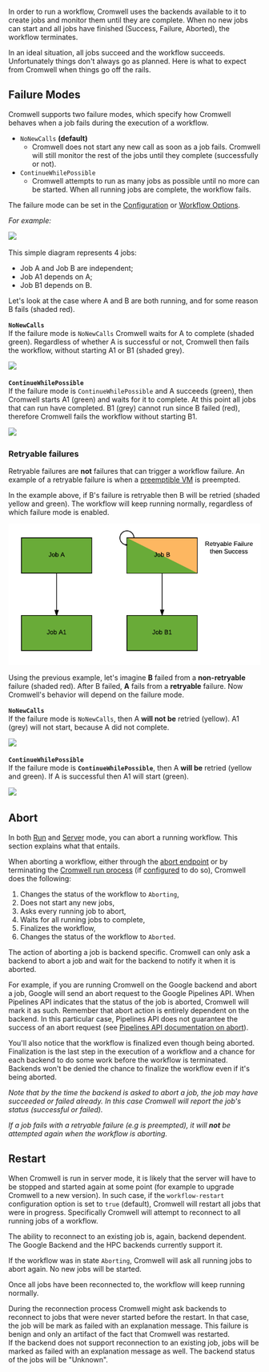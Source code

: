 In order to run a workflow, Cromwell uses the backends available to it to create jobs and monitor them until they are complete. When no new jobs can start and all jobs have finished (Success, Failure, Aborted), the workflow terminates.

In an ideal situation, all jobs succeed and the workflow succeeds.
Unfortunately things don't always go as planned. Here is what to expect from Cromwell when things go off the rails.

## Failure Modes

Cromwell supports two failure modes, which specify how Cromwell behaves when a job fails during the execution of a workflow.

* `NoNewCalls` **(default)**  
	* Cromwell does not start any new call as soon as a job fails. Cromwell will still monitor the rest of the jobs until they complete (successfully or not).  
* `ContinueWhilePossible`  
	* Cromwell attempts to run as many jobs as possible until no more can be started. When all running jobs are complete, the workflow fails.

The failure mode can be set in the [Configuration](../Configuring/) or [Workflow Options](../wf_options/Overview#workflow-failure).

_For example:_

![](ABdependency.png)

This simple diagram represents 4 jobs:

* Job A and Job B are independent; 
* Job A1 depends on A; 
* Job B1 depends on B.

Let's look at the case where A and B are both running, and for some reason B fails (shaded red).

**`NoNewCalls`**  
If the failure mode is `NoNewCalls` Cromwell waits for A to complete (shaded green). Regardless of whether A is successful or not, Cromwell then fails the workflow, without starting A1 or B1 (shaded grey).

![](NNC_B_fail.png)

**`ContinueWhilePossible`**  
If the failure mode is `ContinueWhilePossible` and A succeeds (green), then Cromwell starts A1 (green) and waits for it to complete. At this point all jobs that can run have completed. B1 (grey) cannot run since B failed (red), therefore Cromwell fails the workflow without starting B1.

![](CWP_B_fail.png)

### Retryable failures

Retryable failures are **not** failures that can trigger a workflow failure. An example of a retryable failure is when a [preemptible VM](../RuntimeAttributes/#preemptible) is preempted. 

In the example above, if B's failure is retryable then B will be retried (shaded yellow and green). The workflow will keep running normally, regardless of which failure mode is enabled.

![](CWP_B_retryable_fail_then_success.png)

Using the previous example, let's imagine **B** failed from a **non-retryable** failure (shaded red). After B failed, **A** fails from a **retryable** failure. Now Cromwell's behavior will depend on the failure mode.

**`NoNewCalls`**  
If the failure mode is `NoNewCalls`, then A **will not be** retried (yellow). A1 (grey) will not start, because A did not complete.

![](NCC_B_fail_A_retryable.png)

**`ContinueWhilePossible`**  
If the failure mode is **`ContinueWhilePossible`**, then A **will be** retried (yellow and green). If A is successful then A1 will start (green).

![](CWP_B_fail_A_retryable.png)

## Abort

In both [Run](../Modes/#run) and [Server](../Modes/#server) mode, you can abort a running workflow. This section explains what that entails.

When aborting a workflow, either through the [abort endpoint](../api/RESTAPI#abort-a-running-workflow) or by terminating the [Cromwell run process](../Modes) (if [configured](../Configuring#abort) to do so), Cromwell does the following:

1. Changes the status of the workflow to `Aborting`,
2. Does not start any new jobs,
3. Asks every running job to abort,
4. Waits for all running jobs to complete,
5. Finalizes the workflow,
6. Changes the status of the workflow to `Aborted`.

The action of aborting a job is backend specific. Cromwell can only ask a backend to abort a job and wait for the backend to notify it when it is aborted.  

For example, if you are running Cromwell on the Google backend and abort a job, Google will send an abort request to the Google Pipelines API. When Pipelines API indicates that the status of the job is aborted, Cromwell will mark it as such.
Remember that abort action is entirely dependent on the backend. In this particular case, Pipelines API does not guarantee the success of an abort request (see [Pipelines API documentation on abort](https://cloud.google.com/genomics/reference/rest/v1alpha2/operations/cancel)).

You'll also notice that the workflow is finalized even though being aborted.
Finalization is the last step in the execution of a workflow and a chance for each backend to do some work before the workflow is terminated.
Backends won't be denied the chance to finalize the workflow even if it's being aborted.

_Note that by the time the backend is asked to abort a job, the job may have succeeded or failed already. In this case Cromwell will report the job's status (successful or failed)._

_If a job fails with a retryable failure (e.g is preempted), it will **not** be attempted again when the workflow is aborting._

## Restart

When Cromwell is run in server mode, it is likely that the server will have to be stopped and started again at some point (for example to upgrade Cromwell to a new version).
In such case, if the `workflow-restart` configuration option is set to `true` (default), Cromwell will restart all jobs that were in progress. Specifically Cromwell will attempt to reconnect to all running jobs of a workflow.

The ability to reconnect to an existing job is, again, backend dependent. The Google Backend and the HPC backends currently support it.

If the workflow was in state `Aborting`, Cromwell will ask all running jobs to abort again. No new jobs will be started.

Once all jobs have been reconnected to, the workflow will keep running normally.

During the reconnection process Cromwell might ask backends to reconnect to jobs that were never started before the restart. In that case, the job will be mark as failed with an explanation message. This failure is benign and only an artifact of the fact that Cromwell was restarted.  
If the backend does not support reconnection to an existing job, jobs will be marked as failed with an explanation message as well. The backend status of the jobs will be "Unknown".
